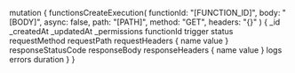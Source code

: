 mutation {
    functionsCreateExecution(
        functionId: "[FUNCTION_ID]",
        body: "[BODY]",
        async: false,
        path: "[PATH]",
        method: "GET",
        headers: "{}"
    ) {
        _id
        _createdAt
        _updatedAt
        _permissions
        functionId
        trigger
        status
        requestMethod
        requestPath
        requestHeaders {
            name
            value
        }
        responseStatusCode
        responseBody
        responseHeaders {
            name
            value
        }
        logs
        errors
        duration
    }
}
